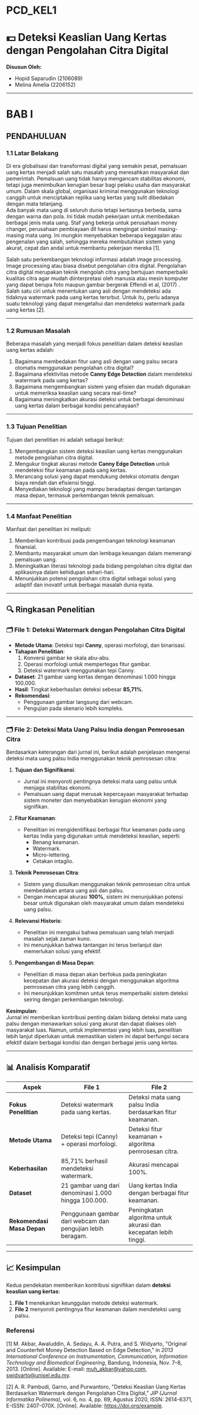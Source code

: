 # PCD_KEL1

# 💵 Deteksi Keaslian Uang Kertas dengan Pengolahan Citra Digital  
**Disusun Oleh:**  
- Hopid Saparudin (2106089)  
- Melina Amelia (2206152)  

---
  
# **BAB I**  
## **PENDAHULUAN**

### **1.1 Latar Belakang**  
Di era globalisasi dan transformasi digital yang semakin pesat, pemalsuan uang kertas menjadi salah satu masalah yang meresahkan masyarakat dan pemerintah. Pemalsuan uang tidak hanya mengancam stabilitas ekonomi, tetapi juga menimbulkan kerugian besar bagi pelaku usaha dan masyarakat umum. Dalam skala global, organisasi kriminal menggunakan teknologi canggih untuk menciptakan replika uang kertas yang sulit dibedakan dengan mata telanjang.  
Ada banyak mata uang di seluruh dunia tetapi kertasnya berbeda, sama dengan warna dan pola. Ini tidak mudah pekerjaan untuk membedakan berbagai jenis mata uang. Staf yang bekerja untuk perusahaan money changer, perusahaan pembiayaan dll harus mengingat simbol masing-masing mata uang. Ini mungkin menyebabkan beberapa kegagalan atau pengenalan yang salah, sehingga mereka membutuhkan sistem yang akurat, cepat dan andal untuk membantu pekerjaan mereka [1]. 

Salah satu perkembangan teknologi informasi adalah image processing. Image processing atau biasa disebut pengolahan citra digital. Pengolahan citra digital merupakan teknik mengolah citra yang bertujuan memperbaiki kualitas citra agar mudah diinterpretasi oleh manusia atau mesin komputer yang dapat berupa foto maupun gambar bergerak Effendi et al, (2017) . Salah satu ciri untuk menentukan uang asli dengan mendeteksi ada tidaknya watermark pada uang kertas tersrbut. Untuk itu, perlu adanya suatu teknologi yang dapat mengetahui dan mendeteksi watermark pada uang kertas [2].

---

### **1.2 Rumusan Masalah**  
Beberapa masalah yang menjadi fokus penelitian dalam deteksi keaslian uang kertas adalah:  
1. Bagaimana membedakan fitur uang asli dengan uang palsu secara otomatis menggunakan pengolahan citra digital?  
2. Bagaimana efektivitas metode **Canny Edge Detection** dalam mendeteksi watermark pada uang kertas?  
3. Bagaimana mengembangkan sistem yang efisien dan mudah digunakan untuk memeriksa keaslian uang secara real-time?  
4. Bagaimana meningkatkan akurasi deteksi untuk berbagai denominasi uang kertas dalam berbagai kondisi pencahayaan?  

---

### **1.3 Tujuan Penelitian**  
Tujuan dari penelitian ini adalah sebagai berikut:  
1. Mengembangkan sistem deteksi keaslian uang kertas menggunakan metode pengolahan citra digital.  
2. Mengukur tingkat akurasi metode **Canny Edge Detection** untuk mendeteksi fitur keamanan pada uang kertas.  
3. Merancang solusi yang dapat mendukung deteksi otomatis dengan biaya rendah dan efisiensi tinggi.  
4. Menyediakan teknologi yang mampu beradaptasi dengan tantangan masa depan, termasuk perkembangan teknik pemalsuan.  

---

### **1.4 Manfaat Penelitian**  
Manfaat dari penelitian ini meliputi:  
1. Memberikan kontribusi pada pengembangan teknologi keamanan finansial.  
2. Membantu masyarakat umum dan lembaga keuangan dalam memerangi pemalsuan uang.  
3. Meningkatkan literasi teknologi pada bidang pengolahan citra digital dan aplikasinya dalam kehidupan sehari-hari.  
4. Menunjukkan potensi pengolahan citra digital sebagai solusi yang adaptif dan inovatif untuk berbagai masalah dunia nyata.  

---
## 🔍 Ringkasan Penelitian  

### 🗂 File 1: Deteksi Watermark dengan Pengolahan Citra Digital  
- **Metode Utama**: Deteksi tepi **Canny**, operasi morfologi, dan binarisasi.  
- **Tahapan Penelitian**:  
  1. Konversi gambar ke skala abu-abu.  
  2. Operasi morfologi untuk mempertegas fitur gambar.  
  3. Deteksi watermark menggunakan tepi Canny.  
- **Dataset**: 21 gambar uang kertas dengan denominasi 1.000 hingga 100.000.  
- **Hasil**: Tingkat keberhasilan deteksi sebesar **85,71%**.  
- **Rekomendasi**:  
  - Penggunaan gambar langsung dari webcam.  
  - Pengujian pada skenario lebih kompleks.  

---

### 🗂 File 2: Deteksi Mata Uang Palsu India dengan Pemrosesan Citra  
Berdasarkan keterangan dari jurnal ini, berikut adalah penjelasan mengenai deteksi mata uang palsu India menggunakan teknik pemrosesan citra:  

1. **Tujuan dan Signifikansi**:  
   - Jurnal ini menyoroti pentingnya deteksi mata uang palsu untuk menjaga stabilitas ekonomi.  
   - Pemalsuan uang dapat merusak kepercayaan masyarakat terhadap sistem moneter dan menyebabkan kerugian ekonomi yang signifikan.  

2. **Fitur Keamanan**:  
   - Penelitian ini mengidentifikasi berbagai fitur keamanan pada uang kertas India yang digunakan untuk mendeteksi keaslian, seperti:  
     - Benang keamanan.  
     - Watermark.  
     - Micro-lettering.  
     - Cetakan intaglio.  

3. **Teknik Pemrosesan Citra**:  
   - Sistem yang diusulkan menggunakan teknik pemrosesan citra untuk membedakan antara uang asli dan palsu.  
   - Dengan mencapai akurasi **100%**, sistem ini menunjukkan potensi besar untuk digunakan oleh masyarakat umum dalam mendeteksi uang palsu.  

4. **Relevansi Historis**:  
   - Penelitian ini mengakui bahwa pemalsuan uang telah menjadi masalah sejak zaman kuno.  
   - Ini menunjukkan bahwa tantangan ini terus berlanjut dan memerlukan solusi yang efektif.  

5. **Pengembangan di Masa Depan**:  
   - Penelitian di masa depan akan berfokus pada peningkatan kecepatan dan akurasi deteksi dengan menggunakan algoritma pemrosesan citra yang lebih canggih.  
   - Ini menunjukkan komitmen untuk terus memperbaiki sistem deteksi seiring dengan perkembangan teknologi.  

**Kesimpulan**:  
Jurnal ini memberikan kontribusi penting dalam bidang deteksi mata uang palsu dengan menawarkan solusi yang akurat dan dapat diakses oleh masyarakat luas. Namun, untuk implementasi yang lebih luas, penelitian lebih lanjut diperlukan untuk memastikan sistem ini dapat berfungsi secara efektif dalam berbagai kondisi dan dengan berbagai jenis uang kertas.  

---

## 📊 Analisis Komparatif  

| **Aspek**                 | **File 1**                                                    | **File 2**                                                       |  
|---------------------------|--------------------------------------------------------------|-------------------------------------------------------------------|  
| **Fokus Penelitian**      | Deteksi watermark pada uang kertas.                          | Deteksi mata uang palsu India berdasarkan fitur keamanan.         |  
| **Metode Utama**          | Deteksi tepi (Canny) + operasi morfologi.                    | Deteksi fitur keamanan + algoritma pemrosesan citra.             |  
| **Keberhasilan**          | 85,71% berhasil mendeteksi watermark.                        | Akurasi mencapai 100%.                                           |  
| **Dataset**               | 21 gambar uang dari denominasi 1.000 hingga 100.000.         | Uang kertas India dengan berbagai fitur keamanan.                |  
| **Rekomendasi Masa Depan**| Penggunaan gambar dari webcam dan pengujian lebih beragam.   | Peningkatan algoritma untuk akurasi dan kecepatan lebih tinggi.  |  

---

## 📈 Kesimpulan  

Kedua pendekatan memberikan kontribusi signifikan dalam **deteksi keaslian uang kertas**:  
1. **File 1** menekankan keunggulan metode deteksi watermark.  
2. **File 2** menyoroti pentingnya fitur keamanan dalam mendeteksi uang palsu.

### Referensi

[1] M. Akbar, Awaluddin, A. Sedayu, A. A. Putra, and S. Widyarto, "Original and Counterfeit Money Detection Based on Edge Detection," in *2013 International Conference on Instrumentation, Communication, Information Technology and Biomedical Engineering*, Bandung, Indonesia, Nov. 7–8, 2013. [Online]. Available: E-mail: muh_akbar@yahoo.com, swidyarto@unisel.edu.my.

[2] A. R. Pambudi, Garno, and Purwantoro, "Deteksi Keaslian Uang Kertas Berdasarkan Watermark dengan Pengolahan Citra Digital," *JIP (Jurnal Informatika Polinema)*, vol. 6, no. 4, pp. 69, Agustus 2020, ISSN: 2614-6371, E-ISSN: 2407-070X. [Online]. Available: https://doi.org/example.


